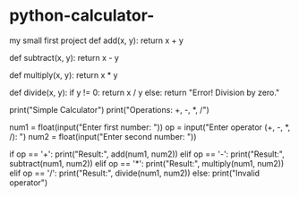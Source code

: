 # python-calculator-
my small first project 
def add(x, y):
    return x + y

def subtract(x, y):
    return x - y

def multiply(x, y):
    return x * y

def divide(x, y):
    if y != 0:
        return x / y
    else:
        return "Error! Division by zero."

print("Simple Calculator")
print("Operations: +, -, *, /")

num1 = float(input("Enter first number: "))
op = input("Enter operator (+, -, *, /): ")
num2 = float(input("Enter second number: "))

if op == '+':
    print("Result:", add(num1, num2))
elif op == '-':
    print("Result:", subtract(num1, num2))
elif op == '*':
    print("Result:", multiply(num1, num2))
elif op == '/':
    print("Result:", divide(num1, num2))
else:
    print("Invalid operator")
